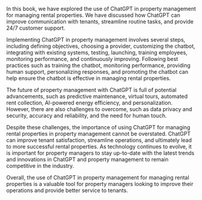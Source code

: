
In this book, we have explored the use of ChatGPT in property management for managing rental properties. We have discussed how ChatGPT can improve communication with tenants, streamline routine tasks, and provide 24/7 customer support.

Implementing ChatGPT in property management involves several steps, including defining objectives, choosing a provider, customizing the chatbot, integrating with existing systems, testing, launching, training employees, monitoring performance, and continuously improving. Following best practices such as training the chatbot, monitoring performance, providing human support, personalizing responses, and promoting the chatbot can help ensure the chatbot is effective in managing rental properties.

The future of property management with ChatGPT is full of potential advancements, such as predictive maintenance, virtual tours, automated rent collection, AI-powered energy efficiency, and personalization. However, there are also challenges to overcome, such as data privacy and security, accuracy and reliability, and the need for human touch.

Despite these challenges, the importance of using ChatGPT for managing rental properties in property management cannot be overstated. ChatGPT can improve tenant satisfaction, streamline operations, and ultimately lead to more successful rental properties. As technology continues to evolve, it is important for property managers to stay up-to-date with the latest trends and innovations in ChatGPT and property management to remain competitive in the industry.

Overall, the use of ChatGPT in property management for managing rental properties is a valuable tool for property managers looking to improve their operations and provide better service to tenants.
